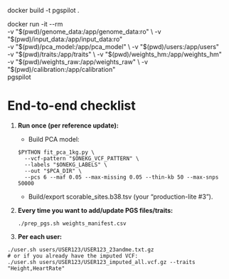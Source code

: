 docker build -t pgspilot .

docker run -it --rm \
 -v "$(pwd)/genome_data:/app/genome_data:ro" \
 -v "$(pwd)/input_data:/app/input_data:ro" \
 -v "$(pwd)/pca_model:/app/pca_model" \
 -v "$(pwd)/users:/app/users" \
 -v "$(pwd)/traits:/app/traits" \
 -v "$(pwd)/weights_hm:/app/weights_hm" \
 -v "$(pwd)/weights_raw:/app/weights_raw" \
 -v "$(pwd)/calibration:/app/calibration" \
 pgspilot





 # End-to-end checklist

1. **Run once (per reference update):**

   - Build PCA model:

   ```
   $PYTHON fit_pca_1kg.py \
     --vcf-pattern "$ONEKG_VCF_PATTERN" \
     --labels "$ONEKG_LABELS" \
     --out "$PCA_DIR" \
     --pcs 6 --maf 0.05 --max-missing 0.05 --thin-kb 50 --max-snps 50000
   ```

   - Build/export scorable_sites.b38.tsv (your “production-lite #3”).

2. **Every time you want to add/update PGS files/traits:**

   ```
   ./prep_pgs.sh weights_manifest.csv
   ```

3. **Per each user:**

```
./user.sh users/USER123/USER123_23andme.txt.gz
# or if you already have the imputed VCF:
./user.sh users/USER123/USER123_imputed_all.vcf.gz --traits "Height,HeartRate"
```
